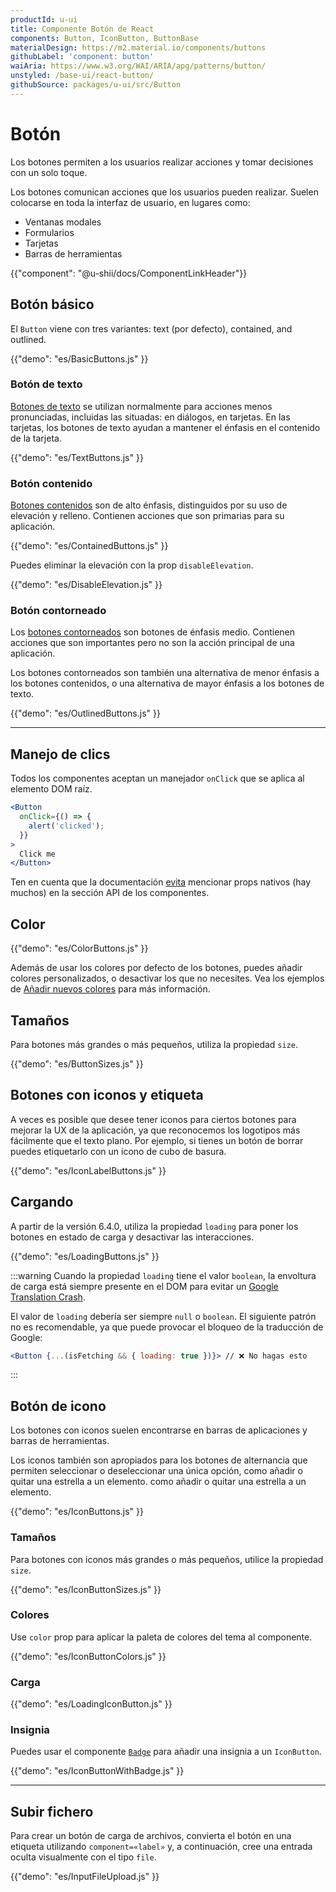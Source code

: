 ```yaml
---
productId: u-ui
title: Componente Botón de React
components: Button, IconButton, ButtonBase
materialDesign: https://m2.material.io/components/buttons
githubLabel: 'component: button'
waiAria: https://www.w3.org/WAI/ARIA/apg/patterns/button/
unstyled: /base-ui/react-button/
githubSource: packages/u-ui/src/Button
---
```


# Botón

<p class="description">Los botones permiten a los usuarios realizar acciones y tomar decisiones con un solo toque.</p>

Los botones comunican acciones que los usuarios pueden realizar. Suelen colocarse en toda la interfaz de usuario, en lugares como:

- Ventanas modales
- Formularios
- Tarjetas
- Barras de herramientas

{{"component": "@u-shii/docs/ComponentLinkHeader"}}

## Botón básico

El `Button` viene con tres variantes: text (por defecto), contained, and outlined.

{{"demo": "es/BasicButtons.js" }}

### Botón de texto

[Botones de texto](https://m2.material.io/components/buttons#text-button)
se utilizan normalmente para acciones menos pronunciadas, incluidas las situadas: en diálogos, en tarjetas.
En las tarjetas, los botones de texto ayudan a mantener el énfasis en el contenido de la tarjeta.

{{"demo": "es/TextButtons.js" }}

### Botón contenido

[Botones contenidos](https://m2.material.io/components/buttons#contained-button)
son de alto énfasis, distinguidos por su uso de elevación y relleno.
Contienen acciones que son primarias para su aplicación.

{{"demo": "es/ContainedButtons.js" }}

Puedes eliminar la elevación con la prop `disableElevation`.

{{"demo": "es/DisableElevation.js" }}

### Botón contorneado

Los [botones contorneados](https://m2.material.io/components/buttons#outlined-button) son botones de énfasis medio.
Contienen acciones que son importantes pero no son la acción principal de una aplicación.

Los botones contorneados son también una alternativa de menor énfasis a los botones contenidos,
o una alternativa de mayor énfasis a los botones de texto.

{{"demo": "es/OutlinedButtons.js" }}

***

## Manejo de clics

Todos los componentes aceptan un manejador `onClick` que se aplica al elemento DOM raíz.

```jsx
<Button
  onClick={() => {
    alert('clicked');
  }}
>
  Click me
</Button>
```

Ten en cuenta que la documentación [evita](/u-ui/guides/api/#native-properties) mencionar props nativos (hay muchos) en la sección API de los componentes.

## Color

{{"demo": "es/ColorButtons.js" }}

Además de usar los colores por defecto de los botones, puedes añadir colores personalizados, o desactivar los que no necesites. Vea los ejemplos de [Añadir nuevos colores](/u-ui/customization/palette/#custom-colors) para más información.

## Tamaños

Para botones más grandes o más pequeños, utiliza la propiedad `size`.

{{"demo": "es/ButtonSizes.js" }}

## Botones con iconos y etiqueta

A veces es posible que desee tener iconos para ciertos botones para mejorar la UX de la aplicación, ya que reconocemos los logotipos más fácilmente que el texto plano. Por ejemplo, si tienes un botón de borrar puedes etiquetarlo con un icono de cubo de basura.

{{"demo": "es/IconLabelButtons.js" }}

## Cargando

A partir de la versión 6.4.0, utiliza la propiedad `loading` para poner los botones en estado de carga y desactivar las interacciones.

{{"demo": "es/LoadingButtons.js" }}

:::warning
Cuando la propiedad `loading` tiene el valor `boolean`, la envoltura de carga está siempre presente en el DOM para evitar un [Google Translation Crash](https://github.com/mui/material-ui/issues/27853).

El valor de `loading` debería ser siempre `null` o `boolean`. El siguiente patrón no es recomendable, ya que puede provocar el bloqueo de la traducción de Google:

```jsx
<Button {...(isFetching && { loading: true })}> // ❌ No hagas esto
```

:::

## Botón de icono

Los botones con iconos suelen encontrarse en barras de aplicaciones y barras de herramientas.

Los iconos también son apropiados para los botones de alternancia que permiten seleccionar o deseleccionar una única opción, como añadir o quitar una estrella a un elemento.
como añadir o quitar una estrella a un elemento.

{{"demo": "es/IconButtons.js" }}

### Tamaños

Para botones con iconos más grandes o más pequeños, utilice la propiedad `size`.

{{"demo": "es/IconButtonSizes.js" }}

### Colores

Use `color` prop para aplicar la paleta de colores del tema al componente.

{{"demo": "es/IconButtonColors.js" }}

### Carga

{{"demo": "es/LoadingIconButton.js" }}

### Insignia

Puedes usar el componente [`Badge`](/u-ui/react-badge/) para añadir una insignia a un `IconButton`.

{{"demo": "es/IconButtonWithBadge.js" }}

***

## Subir fichero

Para crear un botón de carga de archivos, convierta el botón en una etiqueta utilizando `component=«label»` y, a continuación, cree una entrada oculta visualmente con el tipo `file`.

{{"demo": "es/InputFileUpload.js" }}